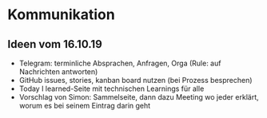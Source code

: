 # Kommunikation

## Ideen vom 16.10.19

- Telegram: terminliche Absprachen, Anfragen, Orga (Rule: auf Nachrichten antworten)
- GitHub issues, stories, kanban board nutzen (bei Prozess besprechen)
- Today I learned-Seite mit technischen Learnings für alle
- Vorschlag von Simon: Sammelseite, dann dazu Meeting wo jeder erklärt, worum es bei seinem Eintrag darin geht
